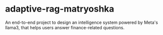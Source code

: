 # adaptive-rag-matryoshka
An end-to-end project to design an intelligence system powered by Meta's llama3, that helps users answer finance-related questions. 
